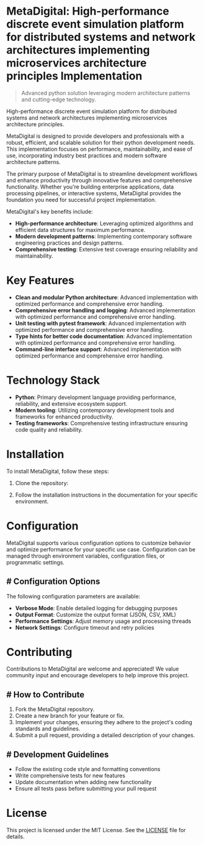 <!-- fallback_MetaDigital_20250802215214_21311 -->

# MetaDigital: High-performance discrete event simulation platform for distributed systems and network architectures implementing microservices architecture principles Implementation
> Advanced python solution leveraging modern architecture patterns and cutting-edge technology.

High-performance discrete event simulation platform for distributed systems and network architectures implementing microservices architecture principles.

MetaDigital is designed to provide developers and professionals with a robust, efficient, and scalable solution for their python development needs. This implementation focuses on performance, maintainability, and ease of use, incorporating industry best practices and modern software architecture patterns.

The primary purpose of MetaDigital is to streamline development workflows and enhance productivity through innovative features and comprehensive functionality. Whether you're building enterprise applications, data processing pipelines, or interactive systems, MetaDigital provides the foundation you need for successful project implementation.

MetaDigital's key benefits include:

* **High-performance architecture**: Leveraging optimized algorithms and efficient data structures for maximum performance.
* **Modern development patterns**: Implementing contemporary software engineering practices and design patterns.
* **Comprehensive testing**: Extensive test coverage ensuring reliability and maintainability.

# Key Features

* **Clean and modular Python architecture**: Advanced implementation with optimized performance and comprehensive error handling.
* **Comprehensive error handling and logging**: Advanced implementation with optimized performance and comprehensive error handling.
* **Unit testing with pytest framework**: Advanced implementation with optimized performance and comprehensive error handling.
* **Type hints for better code documentation**: Advanced implementation with optimized performance and comprehensive error handling.
* **Command-line interface support**: Advanced implementation with optimized performance and comprehensive error handling.

# Technology Stack

* **Python**: Primary development language providing performance, reliability, and extensive ecosystem support.
* **Modern tooling**: Utilizing contemporary development tools and frameworks for enhanced productivity.
* **Testing frameworks**: Comprehensive testing infrastructure ensuring code quality and reliability.

# Installation

To install MetaDigital, follow these steps:

1. Clone the repository:


2. Follow the installation instructions in the documentation for your specific environment.

# Configuration

MetaDigital supports various configuration options to customize behavior and optimize performance for your specific use case. Configuration can be managed through environment variables, configuration files, or programmatic settings.

## # Configuration Options

The following configuration parameters are available:

* **Verbose Mode**: Enable detailed logging for debugging purposes
* **Output Format**: Customize the output format (JSON, CSV, XML)
* **Performance Settings**: Adjust memory usage and processing threads
* **Network Settings**: Configure timeout and retry policies

# Contributing

Contributions to MetaDigital are welcome and appreciated! We value community input and encourage developers to help improve this project.

## # How to Contribute

1. Fork the MetaDigital repository.
2. Create a new branch for your feature or fix.
3. Implement your changes, ensuring they adhere to the project's coding standards and guidelines.
4. Submit a pull request, providing a detailed description of your changes.

## # Development Guidelines

* Follow the existing code style and formatting conventions
* Write comprehensive tests for new features
* Update documentation when adding new functionality
* Ensure all tests pass before submitting your pull request

# License

This project is licensed under the MIT License. See the [LICENSE](https://github.com/ludo53/MetaDigital/blob/main/LICENSE) file for details.
